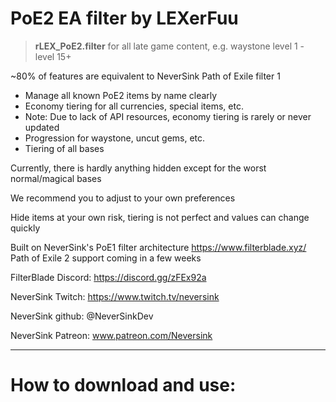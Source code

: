 # PoE2 EA filter by LEXerFuu

>**rLEX_PoE2.filter** for all late game content, e.g. waystone level 1 - level 15+

~80% of features are equivalent to NeverSink Path of Exile filter 1
- Manage all known PoE2 items by name clearly
- Economy tiering for all currencies, special items, etc.
- Note: Due to lack of API resources, economy tiering is rarely or never updated
- Progression for waystone, uncut gems, etc.
- Tiering of all bases

Currently, there is hardly anything hidden except for the worst normal/magical bases

We recommend you to adjust to your own preferences

Hide items at your own risk, tiering is not perfect and values ​​can change quickly

Built on NeverSink's PoE1 filter architecture https://www.filterblade.xyz/
Path of Exile 2 support coming in a few weeks

FilterBlade Discord: https://discord.gg/zFEx92a

NeverSink Twitch: https://www.twitch.tv/neversink

NeverSink github: @NeverSinkDev

NeverSink Patreon: www.patreon.com/Neversink

----
# How to download and use:

